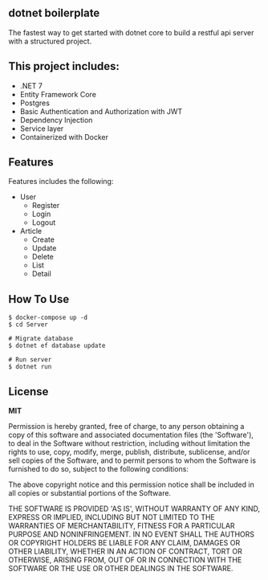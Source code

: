 ## dotnet boilerplate
The fastest way to get started with dotnet core to build a restful api server with a structured project.

## This project includes:
- .NET 7
- Entity Framework Core
- Postgres
- Basic Authentication and Authorization with JWT
- Dependency Injection
- Service layer
- Containerized with Docker

## Features
Features includes the following:

- User
  - Register
  - Login 
  - Logout
- Article
  - Create
  - Update
  - Delete
  - List
  - Detail

## How To Use
```shell
$ docker-compose up -d
$ cd Server

# Migrate database
$ dotnet ef database update

# Run server
$ dotnet run
```

## License

**MIT**

Permission is hereby granted, free of charge, to any person obtaining a copy of this software and associated documentation files (the 'Software'), to deal in the Software without restriction, including without limitation the rights to use, copy, modify, merge, publish, distribute, sublicense, and/or sell copies of the Software, and to permit persons to whom the Software is furnished to do so, subject to the following conditions:

The above copyright notice and this permission notice shall be included in all copies or substantial portions of the Software.

THE SOFTWARE IS PROVIDED 'AS IS', WITHOUT WARRANTY OF ANY KIND, EXPRESS OR IMPLIED, INCLUDING BUT NOT LIMITED TO THE WARRANTIES OF MERCHANTABILITY, FITNESS FOR A PARTICULAR PURPOSE AND NONINFRINGEMENT. IN NO EVENT SHALL THE AUTHORS OR COPYRIGHT HOLDERS BE LIABLE FOR ANY CLAIM, DAMAGES OR OTHER LIABILITY, WHETHER IN AN ACTION OF CONTRACT, TORT OR OTHERWISE, ARISING FROM, OUT OF OR IN CONNECTION WITH THE SOFTWARE OR THE USE OR OTHER DEALINGS IN THE SOFTWARE.